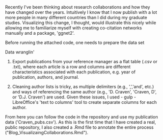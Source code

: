 Recently I've been thinking about research collaborations and how they have changed over the years. Intuitively I know that I now publish with
a lot more people in many different countries than I did during my graduate studies. Visualizing this change, I thought, would illustrate
this nicely while allowing me to familiarize myself with creating co-citation networks manually and a package, 'ggnet2'.

Before running the attached code, one needs to prepare the data set

Data wranglin' 

1. Export publications from your reference manager as a flat table (.csv or .txt), where each article is a row and columns are different characteristics associated with each publication, e.g. year of publication, authors, and journal.  

2. Cleaning author lists is tricky, as multiple delimiters (e.g., ',','and', etc.) and ways of referencing the same author (e.g., 'D. Craven', 'Craven, D', or 'D.J. Craven') are used. Given these issues, I used - gulp - LibreOffice's 'text to columns' tool to create separate columns for each author. 

From here you can follow the code in the repository and use my publication data ('Craven_pubs.csv'). As this is the first time that I have created a real, public repository, I also created a .Rmd file to annotate the entire process ("Blog_VisualizaingCollaborations.Rmd").
